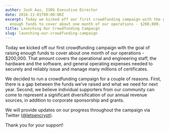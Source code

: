 ```yaml
---
author: Josh Aas, ISRG Executive Director
date: 2016-11-01T00:00:00Z
excerpt: Today we kicked off our first crowdfunding campaign with the goal of raising
  enough funds to cover about one month of our operations - $200,000.
title: Launching Our Crowdfunding Campaign
slug: launching-our-crowdfunding-campaign
---
```


Today we kicked off our first crowdfunding campaign with the goal of raising enough funds to cover about one month of our operations - $200,000. That amount covers the operational and engineering staff, the hardware and the software, and general operating expenses needed to securely and reliably issue and manage many millions of certificates.

We decided to run a crowdfunding campaign for a couple of reasons. First, there is a gap between the funds we’ve raised and what we need for next year. Second, we believe individual supporters from our community can come to represent a significant diversification of our annual revenue sources, in addition to corporate sponsorship and grants.

We will provide updates on our progress throughout the campaign via Twitter ([@letsencrypt](https://twitter.com/letsencrypt)).

Thank you for your support!
